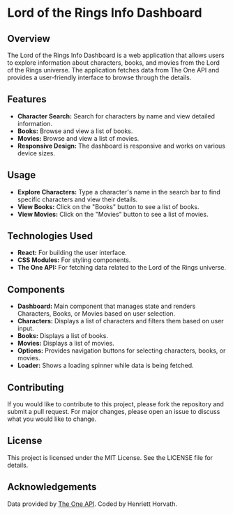 # Lord of the Rings Info Dashboard

## Overview
The Lord of the Rings Info Dashboard is a web application that allows users to explore information about characters, books, and movies from the Lord of the Rings universe. The application fetches data from The One API and provides a user-friendly interface to browse through the details.

## Features
- **Character Search:** Search for characters by name and view detailed information.
- **Books:** Browse and view a list of books.
- **Movies:** Browse and view a list of movies.
- **Responsive Design:** The dashboard is responsive and works on various device sizes.

## Usage
- **Explore Characters:** Type a character's name in the search bar to find specific characters and view their details.
- **View Books:** Click on the "Books" button to see a list of books.
- **View Movies:** Click on the "Movies" button to see a list of movies.

## Technologies Used
- **React:** For building the user interface.
- **CSS Modules:** For styling components.
- **The One API:** For fetching data related to the Lord of the Rings universe.

## Components
- **Dashboard:** Main component that manages state and renders Characters, Books, or Movies based on user selection.
- **Characters:** Displays a list of characters and filters them based on user input.
- **Books:** Displays a list of books.
- **Movies:** Displays a list of movies.
- **Options:** Provides navigation buttons for selecting characters, books, or movies.
- **Loader:** Shows a loading spinner while data is being fetched.

## Contributing
If you would like to contribute to this project, please fork the repository and submit a pull request. For major changes, please open an issue to discuss what you would like to change.

## License
This project is licensed under the MIT License. See the LICENSE file for details.

## Acknowledgements
Data provided by [The One API](https://the-one-api.dev/).
Coded by Henriett Horvath.
